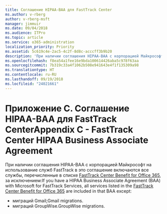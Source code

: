 ```yaml
---
title: Соглашение HIPAA-BAA для FastTrack Center
ms.author: v-rberg
author: v-rberg-msft
manager: jimmuir
ms.date: 09/04/2018
ms.audience: ITPro
ms.topic: article
ms.service: o365-administration
localization_priority: Priority
ms.assetid: 5c619c4e-2ac5-4c2f-8d8c-acccff3b9b20
description: 'При наличии соглашения HIPAA-BAA с корпорацией Майкрософт на использование служб FastTrack в это соглашение включаются все службы, перечисленные в списке FastTrack Center Benefit for Office 365, за исключением:'
ms.openlocfilehash: f8ea54a1fee16e9bda100614426aba5c978f63aa
ms.sourcegitcommit: 7b319c33a4f1062b508e941643e4f1f135309a98
ms.translationtype: HT
ms.contentlocale: ru-RU
ms.lasthandoff: 09/19/2018
ms.locfileid: "24021661"
---
```

# <a name="appendix-c---fasttrack-center-hipaa-business-associate-agreement"></a><span data-ttu-id="39cb7-103">Приложение C. Соглашение HIPAA-BAA для FastTrack Center</span><span class="sxs-lookup"><span data-stu-id="39cb7-103">Appendix C - FastTrack Center HIPAA Business Associate Agreement</span></span>

<span data-ttu-id="39cb7-104">При наличии соглашения HIPAA-BAA с корпорацией Майкрософт на использование служб FastTrack в это соглашение включаются все службы, перечисленные в списке [FastTrack Center Benefit for Office 365](fasttrack-benefit-for-office-365.md), за исключением:</span><span class="sxs-lookup"><span data-stu-id="39cb7-104">If you have a HIPAA Business Associate Agreement (BAA) with Microsoft for FastTrack Services, all services listed in the [FastTrack Center Benefit for Office 365](fasttrack-benefit-for-office-365.md) are included in that BAA except:</span></span> 
  
- <span data-ttu-id="39cb7-105">миграций Gmail;</span><span class="sxs-lookup"><span data-stu-id="39cb7-105">Gmail migrations.</span></span>   
- <span data-ttu-id="39cb7-106">миграций GroupWise.</span><span class="sxs-lookup"><span data-stu-id="39cb7-106">GroupWise migrations.</span></span>
    

